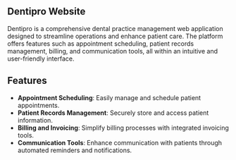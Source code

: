 ## Dentipro Website

Dentipro is a comprehensive dental practice management web application designed to streamline operations and enhance patient care. The platform offers features such as appointment scheduling, patient records management, billing, and communication tools, all within an intuitive and user-friendly interface.

## Features
- **Appointment Scheduling**: Easily manage and schedule patient appointments.
- **Patient Records Management**: Securely store and access patient information.
- **Billing and Invoicing**: Simplify billing processes with integrated invoicing tools.
- **Communication Tools**: Enhance communication with patients through automated reminders and notifications.





